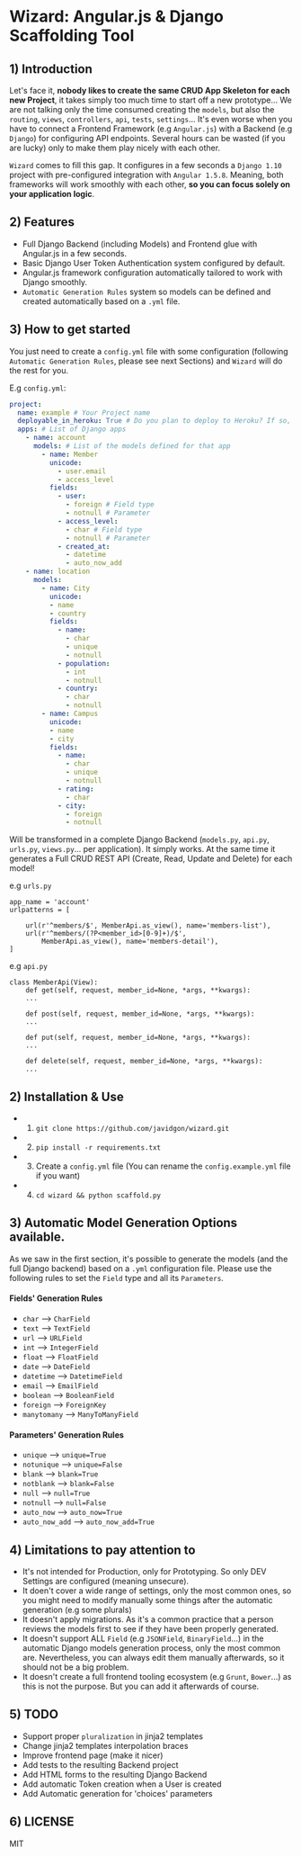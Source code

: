 # Wizard: Angular.js &amp; Django Scaffolding Tool

## 1) Introduction
Let's face it, **nobody likes to create the same CRUD App Skeleton for each new Project**, it takes simply too much time to start off a new prototype... We are not talking only the time consumed creating the `models`, but also the `routing`, `views`, `controllers`, `api`, `tests`, `settings`... It's even worse when you have to connect a Frontend Framework (e.g `Angular.js`) with a Backend (e.g `Django`) for configuring API endpoints. Several hours can be wasted (if you are lucky) only to make them play nicely with each other.

`Wizard` comes to fill this gap. It configures in a few seconds a `Django 1.10` project with pre-configured integration with `Angular 1.5.8`. Meaning, both frameworks will work smoothly with each other, **so you can focus solely on your application logic**.

## 2) Features

* Full Django Backend (including Models) and Frontend glue with Angular.js in a few seconds.
* Basic Django User Token Authentication system configured by default.
* Angular.js framework configuration automatically tailored to work with Django smoothly. 
* `Automatic Generation Rules` system so models can be defined and created automatically based on a `.yml` file.

## 3) How to get started 
You just need to create a `config.yml` file with some configuration (following `Automatic Generation Rules`, please see next Sections) and `Wizard` will do the rest for you.

E.g `config.yml`:

```yml
project:
  name: example # Your Project name
  deployable_in_heroku: True # Do you plan to deploy to Heroku? If so, Wizard will add some settings to make it easier
  apps: # List of Django apps
    - name: account
      models: # List of the models defined for that app
        - name: Member
          unicode:
            - user.email
            - access_level
          fields:
            - user:
              - foreign # Field type
              - notnull # Parameter 
            - access_level:
              - char # Field type
              - notnull # Parameter
            - created_at:
              - datetime
              - auto_now_add
    - name: location
      models:
        - name: City
          unicode:
          - name
          - country
          fields:
            - name:
              - char
              - unique
              - notnull
            - population:
              - int
              - notnull
            - country:
              - char
              - notnull
        - name: Campus
          unicode:
          - name
          - city
          fields:
            - name:
              - char
              - unique
              - notnull
            - rating:
              - char
            - city:
              - foreign
              - notnull
```

Will be transformed in a complete Django Backend (`models.py`, `api.py`, `urls.py`, `views.py`... per application). It simply works.
At the same time it generates a Full CRUD REST API (Create, Read, Update and Delete) for each model!

e.g `urls.py`
```
app_name = 'account'
urlpatterns = [

    url(r'^members/$', MemberApi.as_view(), name='members-list'),
    url(r'^members/(?P<member_id>[0-9]+)/$',
        MemberApi.as_view(), name='members-detail'),
]
```

e.g `api.py`

```
class MemberApi(View):
    def get(self, request, member_id=None, *args, **kwargs):
	...

    def post(self, request, member_id=None, *args, **kwargs):
	...

    def put(self, request, member_id=None, *args, **kwargs):
	...

    def delete(self, request, member_id=None, *args, **kwargs):
	...
```
## 2) Installation & Use

* 1) `git clone https://github.com/javidgon/wizard.git`
* 2) `pip install -r requirements.txt`
* 3) Create a `config.yml` file (You can rename the `config.example.yml` file if you want)
* 4) `cd wizard && python scaffold.py`

## 3) Automatic Model Generation Options available.
As we saw in the first section, it's possible to generate the models (and the full Django backend) based on a `.yml` configuration file. Please use the following rules to set the `Field` type and all its `Parameters`.

#### Fields' Generation Rules

* `char` --> `CharField`
* `text` --> `TextField`
* `url` --> `URLField`
* `int` --> `IntegerField`
* `float` --> `FloatField`
* `date` --> `DateField`
* `datetime` --> `DatetimeField`
* `email` --> `EmailField`
* `boolean` --> `BooleanField`
* `foreign` --> `ForeignKey`
* `manytomany` --> `ManyToManyField`


#### Parameters' Generation Rules

* `unique` --> `unique=True`
* `notunique` --> `unique=False`
* `blank` --> `blank=True`
* `notblank` --> `blank=False`
* `null` --> `null=True`
* `notnull` --> `null=False`
* `auto_now` --> `auto_now=True`
* `auto_now_add` --> `auto_now_add=True`


## 4) Limitations to pay attention to

* It's not intended for Production, only for Prototyping. So only DEV Settings are configured (meaning unsecure).
* It doen't cover a wide range of settings, only the most common ones, so you might need to modify manually some things after the automatic generation (e.g some plurals)
* It doesn't apply migrations. As it's a common practice that a person reviews the models first to see if they have been properly generated.
* It doesn't support ALL `Field` (e.g `JSONField`, `BinaryField`...) in the automatic Django models generation process, only the most common are. Nevertheless, you can always edit them manually afterwards, so it should not be a big problem.
* It doesn't create a full frontend tooling ecosystem (e.g `Grunt`, `Bower`...) as this is not the purpose. But you can add it afterwards of course.

## 5) TODO

* Support proper `pluralization` in jinja2 templates
* Change jinja2 templates interpolation braces
* Improve frontend page (make it nicer)
* Add tests to the resulting Backend project
* Add HTML forms to the resulting Django Backend
* Add automatic Token creation when a User is created
* Add Automatic generation for 'choices' parameters

## 6) LICENSE

MIT
